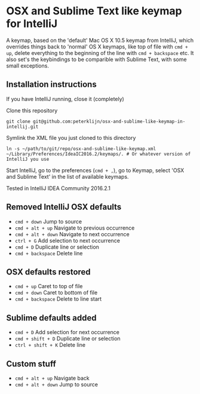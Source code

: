# OSX and Sublime Text like keymap for IntelliJ

A keymap, based on the 'default' Mac OS X 10.5 keymap from IntelliJ, which overrides things back to 'normal' OS X keymaps, like top of file with `cmd + up`, delete everything to the beginning of the line with `cmd + backspace` etc. It also set's the keybindings to be comparible with Sublime Text, with some small exceptions.

## Installation instructions

If you have IntelliJ running, close it (completely)

Clone this repository

    git clone git@github.com:peterklijn/osx-and-sublime-like-keymap-in-intellij.git

Symlink the XML file you just cloned to this directory

    ln -s ~/path/to/git/repo/osx-and-sublime-like-keymap.xml ~/Library/Preferences/IdeaIC2016.2/keymaps/. # Or whatever version of IntelliJ you use

Start IntelliJ, go to the preferences (`cmd + ,`), go to Keymap, select 'OSX and Sublime Text' in the list of available keymaps.

Tested in IntelliJ IDEA Community 2016.2.1

## Removed IntelliJ OSX defaults

- `cmd + down` Jump to source
- `cmd + alt + up` Navigate to previous occurrence
- `cmd + alt + down` Navigate to next occurrence
- `ctrl + G` Add selection to next occurrence
- `cmd + D` Duplicate line or selection
- `cmd + backspace` Delete line

## OSX defaults restored

- `cmd + up` Caret to top of file
- `cmd + down` Caret to bottom of file
- `cmd + backspace` Delete to line start

## Sublime defaults added

- `cmd + D` Add selection for next occurrence
- `cmd + shift + D` Duplicate line or selection
- `ctrl + shift + K` Delete line


## Custom stuff

-  `cmd + alt + up` Navigate back
-  `cmd + alt + down` Jump to source

